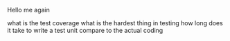 Hello me again


what is the test coverage 
what is the hardest thing in testing
how long does it take to write a test unit compare to the actual coding